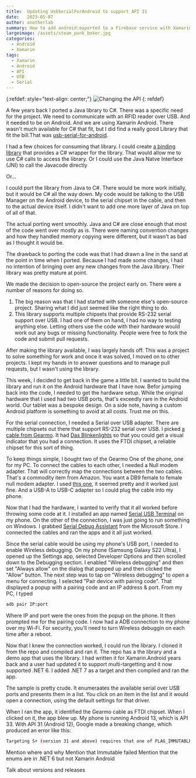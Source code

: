 ```yaml
---
title:  Updating UsbSerialForAndroid to support API 31
date:   2023-05-07
author: anotherlab
summary: How to add android:exported to a Firebase service with Xamarin Android
largeimage: /assets/steam_punk_beker.jpg
categories: 
  - Android
  - Xamarin
tags: 
  - Xamarin
  - Android
  - API
  - USB
  - Serial
---
```

{:refdef: style="text-align: center;"}
![Changing the API](//assets/steam_punk_beker.jpg)
{: refdef}

A few years back I ported a Java library to C#. There was a specific need for the project. We need to communicate with an RFID reader over USB. And it needed to be on Android. And we are using Xamarin Android. There wasn't much available for C# that fit, but I did find a really good Library that fit the bill.That was [usb-serial-for-android](https://github.com/mik3y/usb-serial-for-android).

I had a few choices for consuming that library. I could create [a binding library](https://learn.microsoft.com/en-us/xamarin/android/platform/binding-java-library/?WT.mc_id=DT-MVP-5000200) that provides a C# wrapper for the library. That would allow me to use C# calls to access the library. Or I could use the Java Natve Interface (JNI) to call the Javacode directly

Or…

I could port the library from Java to C#. There would be more work initially, but it would be C# all the way down.  My code would be talking to the USB Manager on the Android device, to the serial chipset in the cable, and then to the actual device itself. I didn't want to add one more layer of Java on top of all of that.

The actual porting went smoothly. Java and C# are close enough that most of the code went over mostly  as is.  There were naming convention changes and how they handled memory copying were different, but it wasn't as bad as I thought it would be.

The drawback to porting the code was that I had drawn a line in the sand at the point in time when I ported.  Because I had made some changes, I had no intention of bringing over any new changes from the Java library. Their library was pretty mature at point.

We made the decision to open-source the project early on. There were a number of reasons for doing so.

1. The big reason was that I had started with someone else's open-source project. Sharing what I did just seemed like the right thing to do.
2. This library supports multiple chipsets that provide RS-232 serial support over USB.  I had one of them on hand, I had no way to testing anything else. Letting others use the code with their hardware would work out any bugs or missing functionality. People were free to fork the code and submit pull requests.

After making the library available, I was largely hands off. This was a project to solve something for work and once it was solved, I moved on to other projects. I kept my hands in to answer questions and to manage pull requests, but I wasn't using the library.

This week, I decided to get back in the game a little bit. I wanted to build the library and run it on the Android hardware that I have now. Befor jumping back into the code, I needed to get the hardware setup. While the original hardware that I used had two USB ports, that's exceedly rare in the Android world. Our tablet was a bespoke design. On a side note, having a custom Android platform is something to avoid at all costs. Trust me on this.

For the serial connection, I needed a Serial over USB adapter. There are multiple chipsets out there that support RS-232 serial over USB. I picked [a cable from Gearmo](https://www.gearmo.com/shop/usb2-0-rs-232-serial-adapter-led-indicators/). It had [Das Blinkenlights](https://www.techfak.uni-bielefeld.de/~joern/jargon/blinkenlights.HTML) so that you could get a visual indicator that you had a connection.  It uses the FTDI chipset, a reliable chipset for this sort of thing. 

To keep things simple, I bought two of the Gearmo One of the phone, one for my PC.  To connect the cables to each other, I needed a Null modem adapter. That will correctly map the connections between the two cables. That's a commodity item from Amazon. You want a DB9 female to female null modem adapter. I used [this one](https://www.amazon.com/gp/product/B075XGRLXW), it seemed pretty and it worked just fine. And a USB-A to USB-C adapter so I could plug the cable into my phone.

Now that I had the hardware, I wanted to verify that it all worked before throwing some code at it. I installed an app named [Serial USB Terminal](https://play.google.com/store/apps/details?id=de.kai_morich.serial_usb_terminal) on my phone. On the other of the connection, I was just going to run something on Windows. I grabbed [Serial Debug Assistant](https://apps.microsoft.com/store/detail/serial-debug-assistant/9NBLGGH43HDM) from the Microsoft Store. I connected the cables and ran the apps and it all just worked.

Since the serial cable would be using my phone's USB port, I needed to enable Wireless debugging.  On my phone (Samsung Galaxy S22 Ultra), I opened up the Settings app, selected Developer Options and then scrolled down to the Debugging section. I enabled "Wireless debugging" and then set "Always allow" on the dialog that popped up and then clicked the "Allow" button. The next step was to tap on "Wireless debugging" to open a menu for connecting. I selected "Pair device with pairing code". That displayed a popup with a pairing code and an IP address & port.  From my PC, I typed

```bash
adb pair IP:port
```
Where IP and port were the ones from the popup on the phone. It then prompted me for the pairing code. I now had a ADB connection to my phone over my Wi-Fi. For security, you'll need to turn Wireless debuggin on each time after a reboot.

Now that I knew the connection worked, I could run the library. I cloned it from the repo and compiled and ran it. The repo has a the library and a demo app that uses the library. I had written it for Xamarin.Android years back and a user had updated it to support multi-targetting and it now supported .NET 6. I added .NET 7 as a target and then compiled and ran the app.

The sample is pretty crude. It enumeraates the available serial over USB ports and presents them in a list. You click on an item in the list and it would open a connection, using the default settings for that driver.

When I ran the app, it identified the Gearmo cable as FTDI chipset. When I clicked on it, the app blew up.  My phone is running Android 13, which is API 33.  With API 31 (Android 12), Google made a breaking change, which produced an error like this:

```bash
Targeting S+ (version 31 and above) requires that one of FLAG_IMMUTABLE or FLAG_MUTABLE be specified when creating a PendingIntent.
```

Mention where and why
Mention that Immutable failed
Mention that the enums are in .NET 6 but not Xamarin Android

Talk about versions and releases